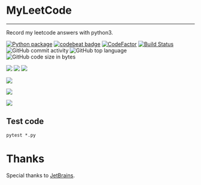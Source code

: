 # MyLeetCode
---
Record my leetcode answers with python3.

[![Python package](https://github.com/Jiezhi/myleetcode/actions/workflows/pythonpackage.yml/badge.svg?branch=master)](https://github.com/Jiezhi/myleetcode/actions/workflows/pythonpackage.yml)
[![codebeat badge](https://codebeat.co/badges/554f0e1f-44aa-4eef-92e2-41ab42eeec59)](https://codebeat.co/projects/github-com-jiezhi-myleetcode-master)
[![CodeFactor](https://www.codefactor.io/repository/github/jiezhi/myleetcode/badge)](https://www.codefactor.io/repository/github/jiezhi/myleetcode) [![Build Status](https://travis-ci.org/Jiezhi/myleetcode.svg?branch=master)](https://travis-ci.org/Jiezhi/myleetcode) ![GitHub commit activity](https://img.shields.io/github/commit-activity/m/Jiezhi/myleetcode)  ![GitHub top language](https://img.shields.io/github/languages/top/Jiezhi/myleetcode) ![GitHub code size in bytes](https://img.shields.io/github/languages/code-size/Jiezhi/myleetcode)

[![](https://leetcode-badge.haozibi.dev/v1/solved/jiezhi.svg)](https://leetcode.com/Jiezhi/)
[![](https://leetcode-badge.haozibi.dev/v1/solved-rate/jiezhi.svg)](https://leetcode.com/Jiezhi/)
[![](https://leetcode-badge.haozibi.dev/v1/accepted-rate/jiezhi.svg)](https://leetcode.com/Jiezhi/)

[![](https://stats.justsong.cn/api/leetcode/?username=Jiezhi)](https://leetcode.com/Jiezhi/)

[![](https://leetcode-badge.haozibi.dev/v1/chart/solved/jiezhi.svg)](https://leetcode.com/Jiezhi/)

[![](https://leetcode-badge.haozibi.dev/v1/chart/ranking/jiezhi.svg)](https://leetcode.com/Jiezhi/)

## Test code

`pytest *.py`

# Thanks

Special thanks to [JetBrains](https://jb.gg/OpenSource).